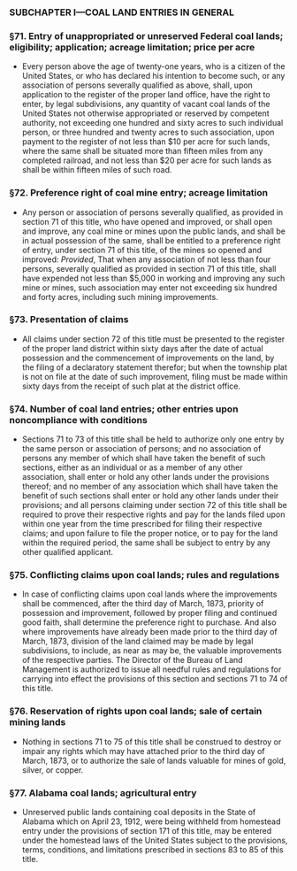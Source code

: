 ### SUBCHAPTER I—COAL LAND ENTRIES IN GENERAL

### §71. Entry of unappropriated or unreserved Federal coal lands; eligibility; application; acreage limitation; price per acre
* Every person above the age of twenty-one years, who is a citizen of the United States, or who has declared his intention to become such, or any association of persons severally qualified as above, shall, upon application to the register of the proper land office, have the right to enter, by legal subdivisions, any quantity of vacant coal lands of the United States not otherwise appropriated or reserved by competent authority, not exceeding one hundred and sixty acres to such individual person, or three hundred and twenty acres to such association, upon payment to the register of not less than $10 per acre for such lands, where the same shall be situated more than fifteen miles from any completed railroad, and not less than $20 per acre for such lands as shall be within fifteen miles of such road.

### §72. Preference right of coal mine entry; acreage limitation
* Any person or association of persons severally qualified, as provided in section 71 of this title, who have opened and improved, or shall open and improve, any coal mine or mines upon the public lands, and shall be in actual possession of the same, shall be entitled to a preference right of entry, under section 71 of this title, of the mines so opened and improved: _Provided_, That when any association of not less than four persons, severally qualified as provided in section 71 of this title, shall have expended not less than $5,000 in working and improving any such mine or mines, such association may enter not exceeding six hundred and forty acres, including such mining improvements.

### §73. Presentation of claims
* All claims under section 72 of this title must be presented to the register of the proper land district within sixty days after the date of actual possession and the commencement of improvements on the land, by the filing of a declaratory statement therefor; but when the township plat is not on file at the date of such improvement, filing must be made within sixty days from the receipt of such plat at the district office.

### §74. Number of coal land entries; other entries upon noncompliance with conditions
* Sections 71 to 73 of this title shall be held to authorize only one entry by the same person or association of persons; and no association of persons any member of which shall have taken the benefit of such sections, either as an individual or as a member of any other association, shall enter or hold any other lands under the provisions thereof; and no member of any association which shall have taken the benefit of such sections shall enter or hold any other lands under their provisions; and all persons claiming under section 72 of this title shall be required to prove their respective rights and pay for the lands filed upon within one year from the time prescribed for filing their respective claims; and upon failure to file the proper notice, or to pay for the land within the required period, the same shall be subject to entry by any other qualified applicant.

### §75. Conflicting claims upon coal lands; rules and regulations
* In case of conflicting claims upon coal lands where the improvements shall be commenced, after the third day of March, 1873, priority of possession and improvement, followed by proper filing and continued good faith, shall determine the preference right to purchase. And also where improvements have already been made prior to the third day of March, 1873, division of the land claimed may be made by legal subdivisions, to include, as near as may be, the valuable improvements of the respective parties. The Director of the Bureau of Land Management is authorized to issue all needful rules and regulations for carrying into effect the provisions of this section and sections 71 to 74 of this title.

### §76. Reservation of rights upon coal lands; sale of certain mining lands
* Nothing in sections 71 to 75 of this title shall be construed to destroy or impair any rights which may have attached prior to the third day of March, 1873, or to authorize the sale of lands valuable for mines of gold, silver, or copper.

### §77. Alabama coal lands; agricultural entry
* Unreserved public lands containing coal deposits in the State of Alabama which on April 23, 1912, were being withheld from homestead entry under the provisions of section 171 of this title, may be entered under the homestead laws of the United States subject to the provisions, terms, conditions, and limitations prescribed in sections 83 to 85 of this title.